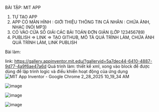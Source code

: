 BÀI TẬP: MIT APP
1. TỰ TẠO APP
2. APP CÓ MÀN HÌNH : GIỚI THIỆU THÔNG TIN CÁ NHÂN : CHỨA ẢNH, NHẠC (NÓI MP3)
3. CÓ VÀO CỬA SỔ GIẢI CÁC BÀI TOÁN ĐƠN GIẢN (LỚP 123456789)
4. PUBLISH => LINK => TẠO GITHUB, MÔ TẢ QUÁ TRÌNH LÀM, CHỨA ẢNH QUÁ TRÌNH LÀM, LINK PUBLISH

Bài làm:

link: https://gallery.appinventor.mit.edu/?galleryid=5a7dec44-6410-4887-9d77-4a9f6ae47a6d
Quá trình làm:
thiết kế xml, xong vào block để được dùng để lập trình logic và điều khiển hoạt động của ứng dụng
![MIT App Inventor - Google Chrome 2_28_2025 10_19_34 AM](https://github.com/user-attachments/assets/72378371-6f72-4e80-b6ef-cbff25c7556f)

![image](https://github.com/user-attachments/assets/e81a4aff-1800-45b7-9be8-d8694ea018be)

![image](https://github.com/user-attachments/assets/f74955a2-64dd-4f2d-b681-1bc987b6b1ad)

![image](https://github.com/user-attachments/assets/a03a95a4-6f11-4e9e-8d9d-9c8914f3cb04)
